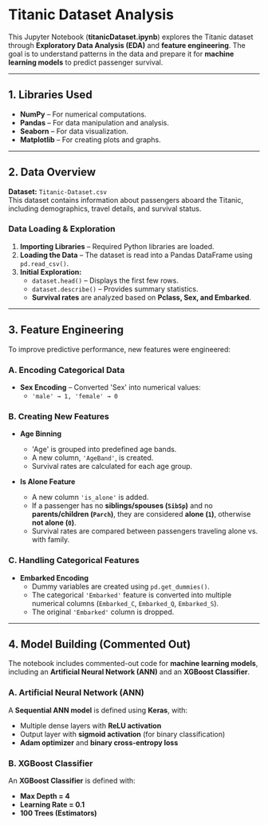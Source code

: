 
# **Titanic Dataset Analysis**  

This Jupyter Notebook (**titanicDataset.ipynb**) explores the Titanic dataset through **Exploratory Data Analysis (EDA)** and **feature engineering**. The goal is to understand patterns in the data and prepare it for **machine learning models** to predict passenger survival.  

---

## **1. Libraries Used**  

- **NumPy** – For numerical computations.  
- **Pandas** – For data manipulation and analysis.  
- **Seaborn** – For data visualization.  
- **Matplotlib** – For creating plots and graphs.  

---

## **2. Data Overview**  

**Dataset:** `Titanic-Dataset.csv`  
This dataset contains information about passengers aboard the Titanic, including demographics, travel details, and survival status.  

### **Data Loading & Exploration**  

1. **Importing Libraries** – Required Python libraries are loaded.  
2. **Loading the Data** – The dataset is read into a Pandas DataFrame using `pd.read_csv()`.  
3. **Initial Exploration:**  
   - `dataset.head()` – Displays the first few rows.  
   - `dataset.describe()` – Provides summary statistics.  
   - **Survival rates** are analyzed based on **Pclass, Sex, and Embarked**.  

---

## **3. Feature Engineering**  

To improve predictive performance, new features were engineered:  

### **A. Encoding Categorical Data**  
- **Sex Encoding** – Converted 'Sex' into numerical values:  
  - `'male' → 1, 'female' → 0`  

### **B. Creating New Features**  
- **Age Binning**  
  - 'Age' is grouped into predefined age bands.  
  - A new column, `'AgeBand'`, is created.  
  - Survival rates are calculated for each age group.  

- **Is Alone Feature**  
  - A new column `'is_alone'` is added.  
  - If a passenger has no **siblings/spouses (`SibSp`)** and no **parents/children (`Parch`)**, they are considered **alone (`1`)**, otherwise **not alone (`0`)**.  
  - Survival rates are compared between passengers traveling alone vs. with family.  

### **C. Handling Categorical Features**  
- **Embarked Encoding**  
  - Dummy variables are created using `pd.get_dummies()`.  
  - The categorical `'Embarked'` feature is converted into multiple numerical columns (`Embarked_C`, `Embarked_Q`, `Embarked_S`).  
  - The original `'Embarked'` column is dropped.  

---

## **4. Model Building (Commented Out)**  

The notebook includes commented-out code for **machine learning models**, including an **Artificial Neural Network (ANN)** and an **XGBoost Classifier**.  

### **A. Artificial Neural Network (ANN)**  

A **Sequential ANN model** is defined using **Keras**, with:  
- Multiple dense layers with **ReLU activation**  
- Output layer with **sigmoid activation** (for binary classification)  
- **Adam optimizer** and **binary cross-entropy loss**  



### **B. XGBoost Classifier**  

An **XGBoost Classifier** is defined with:  
- **Max Depth = 4**  
- **Learning Rate = 0.1**  
- **100 Trees (Estimators)**  

